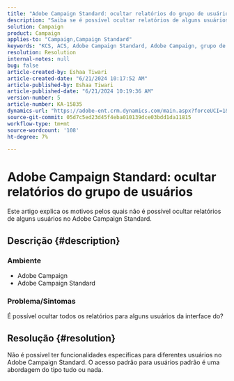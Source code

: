 ```yaml
---
title: "Adobe Campaign Standard: ocultar relatórios do grupo de usuários"
description: "Saiba se é possível ocultar relatórios de alguns usuários no Adobe Campaign Standard."
solution: Campaign
product: Campaign
applies-to: "Campaign,Campaign Standard"
keywords: "KCS, ACS, Adobe Campaign Standard, Adobe Campaign, grupo de usuários, ocultar relatórios, perguntas frequentes"
resolution: Resolution
internal-notes: null
bug: false
article-created-by: Eshaa Tiwari
article-created-date: "6/21/2024 10:17:52 AM"
article-published-by: Eshaa Tiwari
article-published-date: "6/21/2024 10:19:36 AM"
version-number: 5
article-number: KA-15835
dynamics-url: "https://adobe-ent.crm.dynamics.com/main.aspx?forceUCI=1&pagetype=entityrecord&etn=knowledgearticle&id=be6f8181-b72f-ef11-840a-6045bd029b18"
source-git-commit: 05d7c5ed23d45f4eba010139dce03bdd1da11815
workflow-type: tm+mt
source-wordcount: '108'
ht-degree: 7%

---
```


# Adobe Campaign Standard: ocultar relatórios do grupo de usuários


Este artigo explica os motivos pelos quais não é possível ocultar relatórios de alguns usuários no Adobe Campaign Standard.

## Descrição {#description}


### Ambiente

- Adobe Campaign
- Adobe Campaign Standard


### Problema/Sintomas

É possível ocultar todos os relatórios para alguns usuários da interface do?


## Resolução {#resolution}


Não é possível ter funcionalidades específicas para diferentes usuários no Adobe Campaign Standard. O acesso padrão para usuários padrão é uma abordagem do tipo tudo ou nada.
